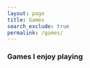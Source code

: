 ```yaml
---
layout: page 
title: Games 
search_exclude: true
permalink: /games/
---
```


### Games I enjoy playing

<style>
    /* Style looks pretty compact, trace grid-container and grid-item in the code */
    .grid-container {
        display: grid;
        grid-template-columns: repeat(auto-fill, minmax(150px, 1fr)); /* Dynamic columns */
        gap: 10px;
    }
    .grid-item {
        text-align: center;
    }
    .grid-item img {
        width: 100%;
        height: 100px; /* Fixed height for uniformity */
        object-fit: contain; /* Ensure the image fits within the fixed height */
    }
    .grid-item p {
        margin: 5px 0; /* Add some margin for spacing */
    }
</style>

<!-- This grid_container class is for the CSS styling, the id is for JavaScript connection -->
<div class="grid-container" id="grid_container">
    <!-- content will be added here by JavaScript -->
</div>

<script>

<script>
    // 1. Make a connection to the HTML container defined in the HTML div
    var container = document.getElementById("grid_container"); // This container connects to the HTML div

    // 2. Define a JavaScript object for our http source and our data rows for the Living in the World grid
    var http_source = "https://upload.wikimedia.org/wikipedia/commons/";
    var games = [
        {"game": "7/79/Call_of_Duty_Black_Ops_2_Logo.svg", "description": "Call of duty black ops II"},
        {"game": "f/fc/Valorant_logo_-_pink_color_version.svg", "description": "Valorant"},
        {"Game": "3/3a/Roblox_player_icon_black.svg", "description": "Roblox"},
    ]; 
 for (const location of games) {
        // Create a "div" with "class grid-item" for each row
        var gridItem = document.createElement("div");
        gridItem.className = "grid-item";  // This class name connects the gridItem to the CSS style elements
        // Add "img" HTML tag for the flag
        var img = document.createElement("img");
        img.src = http_source + location.game; // concatenate the source and flag
        img.alt = location.game + " GAME"; // add alt text for accessibility

        // Add "p" HTML tag for the description
        var description = document.createElement("p");
        description.textContent = location.description; // extract the description

   // extract the greeting

        // Append img and p HTML tags to the grid item DIV
        gridItem.appendChild(img);
        gridItem.appendChild(description);
        gridItem.appendChild(greeting);

        // Append the grid item DIV to the container DIV
        container.appendChild(gridItem);
    }
</script>


